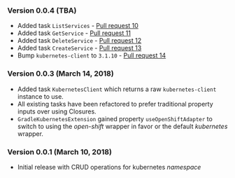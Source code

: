 ### Version 0.0.4 (TBA)
* Added task `ListServices` - [Pull request 10](https://github.com/bmuschko/gradle-kubernetes-plugin/pull/10)
* Added task `GetService` - [Pull request 11](https://github.com/bmuschko/gradle-kubernetes-plugin/pull/11)
* Added task `DeleteService` - [Pull request 12](https://github.com/bmuschko/gradle-kubernetes-plugin/pull/12)
* Added task `CreateService` - [Pull request 13](https://github.com/bmuschko/gradle-kubernetes-plugin/pull/13)
* Bump `kubernetes-client` to `3.1.10` - [Pull request 14](https://github.com/bmuschko/gradle-kubernetes-plugin/pull/14)

### Version 0.0.3 (March 14, 2018)
* Added task `KubernetesClient` which returns a raw `kubernetes-client` instance to use.
* All existing tasks have been refactored to prefer traditional property inputs over using Closures.
* `GradleKubernetesExtension` gained property `useOpenShiftAdapter` to switch to using the _open-shift_ wrapper in favor or the default _kubernetes_ wrapper.

### Version 0.0.1 (March 10, 2018)
* Initial release with CRUD operations for kubernetes _namespace_
